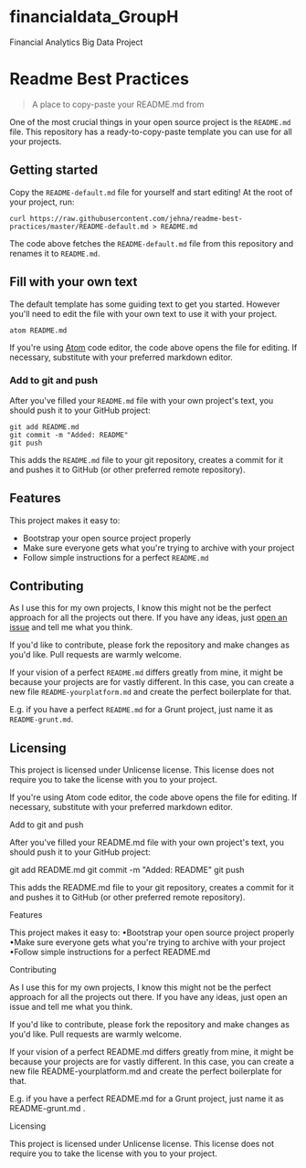 # financialdata_GroupH
Financial Analytics Big Data Project


# Readme Best Practices
> A place to copy-paste your README.md from

One of the most crucial things in your open source project is the `README.md`
file. This repository has a ready-to-copy-paste template you can use for all
your projects.

## Getting started

Copy the `README-default.md` file for yourself and start editing! At the root of
your project, run:

```shell
curl https://raw.githubusercontent.com/jehna/readme-best-practices/master/README-default.md > README.md
```

The code above fetches the `README-default.md` file from this repository and
renames it to `README.md`.

## Fill with your own text

The default template has some guiding text to get you started. However you'll
need to edit the file with your own text to use it with your project.

```shell
atom README.md
```

If you're using [Atom](https://atom.io/) code editor, the code above opens the
file for editing. If necessary, substitute with your preferred markdown editor.

### Add to git and push

After you've filled your `README.md` file with your own project's text, you
should push it to your GitHub project:

```shell
git add README.md
git commit -m "Added: README"
git push
```

This adds the `README.md` file to your git repository, creates a commit for it
and pushes it to GitHub (or other preferred remote repository).

## Features

This project makes it easy to:
* Bootstrap your open source project properly
* Make sure everyone gets what you're trying to archive with your project
* Follow simple instructions for a perfect `README.md`

## Contributing

As I use this for my own projects, I know this might not be the perfect approach
for all the projects out there. If you have any ideas, just
[open an issue][issues] and tell me what you think.

If you'd like to contribute, please fork the repository and make changes as
you'd like. Pull requests are warmly welcome.

If your vision of a perfect `README.md` differs greatly from mine, it might be
because your projects are for vastly different. In this case, you can create a
new file `README-yourplatform.md` and create the perfect boilerplate for that.

E.g. if you have a perfect `README.md` for a Grunt project, just name it as
`README-grunt.md`.

## Licensing

This project is licensed under Unlicense license. This license does not require
you to take the license with you to your project.

[issues]:https://github.com/jehna/readme-best-practices/issues/new


If you're using Atom code editor, the code above opens the file for editing. If necessary, substitute with your preferred markdown editor.

Add to git and push

After you've filled your  README.md  file with your own project's text, you should push it to your GitHub project:

git add README.md
git commit -m "Added: README"
git push

This adds the  README.md  file to your git repository, creates a commit for it and pushes it to GitHub (or other preferred remote repository).

Features

This project makes it easy to:
•Bootstrap your open source project properly
•Make sure everyone gets what you're trying to archive with your project
•Follow simple instructions for a perfect  README.md 

Contributing

As I use this for my own projects, I know this might not be the perfect approach for all the projects out there. If you have any ideas, just open an issue and tell me what you think.

If you'd like to contribute, please fork the repository and make changes as you'd like. Pull requests are warmly welcome.

If your vision of a perfect  README.md  differs greatly from mine, it might be because your projects are for vastly different. In this case, you can create a new file  README-yourplatform.md  and create the perfect boilerplate for that.

E.g. if you have a perfect  README.md  for a Grunt project, just name it as  README-grunt.md .

Licensing

This project is licensed under Unlicense license. This license does not require you to take the license with you to your project.

